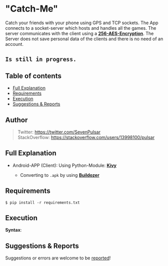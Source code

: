 # "Catch-Me"

Catch your friends with your phone using GPS and TCP sockets. The App connects to a socket-server which hosts and handles all the games.
The server communicates with the client using a [**256-AES-Encryption**](https://www.tutorialspoint.com/cryptography_with_python/cryptography_with_python_modules_of_cryptography.htm).
The Server does not save personal data of the clients and there is no need of an account.

## <code>Is still in progress.</code>

## Table of contents

* [Full Explanation](#full-explanation)
* [Requirements](#requirements)
* [Execution](#execution)
* [Suggestions & Reports](#suggestions--reports)

## Author

> Twitter: https://twitter.com/SevenPulsar \
> StackOverflow: https://stackoverflow.com/users/13998100/pulsar 

## Full Explanation
    
- Android-APP (Client): Using Python-Module: [**Kivy**](https://kivy.org/#home)

    - Converting to <code>.apk</code> by using [**Buildozer**](https://buildozer.readthedocs.io/en/latest/)


## Requirements

    $ pip install -r requirements.txt
    
## Execution
 
 **Syntax**:

## Suggestions & Reports

Suggestions or errors are welcome to be [reported](https://github.com/Pulsar7/Math-Functions-Cryptography/issues)! 
